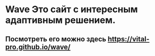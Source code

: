 # Wave Это сайт с интересным адаптивным решением.
## Посмотреть его можно здесь https://vital-pro.github.io/wave/

